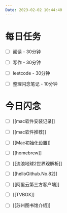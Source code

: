 ```yaml
---
Date: 2023-02-02 10:44:40
---
```


# 每日任务
- [ ] 阅读 - 30分钟
- [ ] 写作 - 30分钟
- [ ] leetcode - 30分钟
- [ ] 整理闪念笔记 - 10分钟


# 今日闪念
- [ ] [[mac软件安装记录]]
- [ ] [[mac软件推荐]]
- [ ] [[Mac初始化设置]]
- [ ] [[homebrew]]
- [ ] [[流浪地球2世界观解析]]
- [ ] [[helloGithub.No.82]]
- [ ] [[阿里云第三方客户端]]
- [ ] [[TVBOX]]
- [ ] [[苏州图书馆介绍]]



